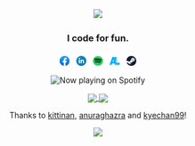 <div style="text-align: center;">
    <img src="https://capsule-render.vercel.app/api?type=waving&color=161b22" />
</div>


<div align="center"><h3>I code for fun.</h3><div>
<p float="left"><a href="https://facebook.com/uirian" target="_blank" title="Facebook"><img src="https://github.com/uiriansan/uiriansan/blob/master/facebook.png" width="18px" /></a><img src="https://github.com/uiriansan/uiriansan/blob/master/sep.png"/><a href="https://www.linkedin.com/in/uiriansan/" target="_blank" title="Linkedin"><img src="https://github.com/uiriansan/uiriansan/blob/master/linkedin.png" width="18px" /></a><img src="https://github.com/uiriansan/uiriansan/blob/master/sep.png"/><a href="https://open.spotify.com/user/williansantosnt?si=506f172c669e42b0" target="_blank" title="Spotify"><img src="https://github.com/uiriansan/uiriansan/blob/master/spotify.png" width="18px" /></a><img src="https://github.com/uiriansan/uiriansan/blob/master/sep.png"/><a href="https://anilist.co/user/uiriansan" target="_blank" title="AniList"><img src="https://github.com/uiriansan/uiriansan/blob/master/anilist.png" width="18px" /></a><img src="https://github.com/uiriansan/uiriansan/blob/master/sep.png"/><a href="https://steamcommunity.com/id/uiriansan/" target="_blank" title="Steam"><img src="https://github.com/uiriansan/uiriansan/blob/master/steam.png" width="18px" /></a></p>

<p align="center">
  <img src="https://spotify-github-profile.kittinanx.com/api/view?uid=williansantosnt&cover_image=true&theme=novatorem&show_offline=false&background_color=121212&interchange=false" alt="Now playing on Spotify" />
</p>
   
<a href="https://uiriansan.github.io">
  <img height=200 align="center" src="https://github-readme-stats.vercel.app/api?username=uiriansan&layout=compact&theme=transparent&langs_count=10&hide_border=true&custom_title=Stats&title_color=ca7690&text_color=ffffff&card_width=350" />
</a>
<a href="https://uiriansan.github.io">
  <img height=200 align="center" src="https://github-readme-stats.vercel.app/api/top-langs/?username=uiriansan&layout=compact&theme=transparent&langs_count=10&hide_border=true&title_color=ca7690&text_color=ffffff&card_width=320" />
</a>

<p align="center">
  Thanks to <a href="https://github.com/kittinan/">kittinan</a>, <a href="https://github.com/anuraghazra">anuraghazra</a> and <a href="https://github.com/kyechan99">kyechan99</a>!
</p>

<div style="text-align: center;">
    <img src="https://capsule-render.vercel.app/api?type=waving&color=161b22&height=120&section=footer"/>
</div>
